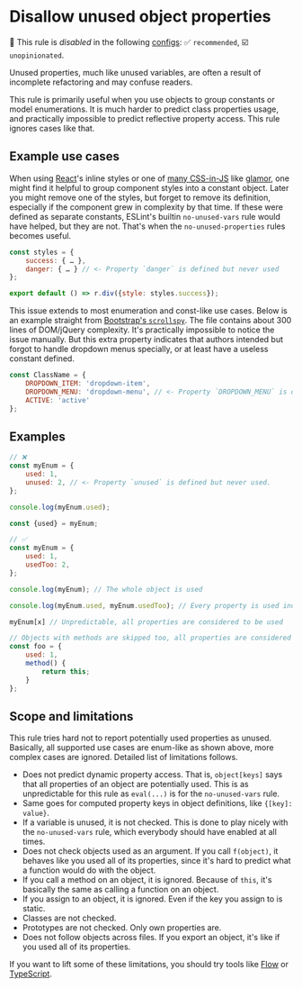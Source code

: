 # Disallow unused object properties

🚫 This rule is _disabled_ in the following [configs](https://github.com/sindresorhus/eslint-plugin-unicorn#recommended-config): ✅ `recommended`, ☑️ `unopinionated`.

<!-- end auto-generated rule header -->
<!-- Do not manually modify this header. Run: `npm run fix:eslint-docs` -->

Unused properties, much like unused variables, are often a result of incomplete refactoring and may confuse readers.

This rule is primarily useful when you use objects to group constants or model enumerations. It is much harder to predict class properties usage, and practically impossible to predict reflective property access. This rule ignores cases like that.

## Example use cases

When using [React](https://reactjs.org)'s inline styles or one of [many CSS-in-JS](https://michelebertoli.github.io/css-in-js/) like [glamor](https://github.com/threepointone/glamor), one might find it helpful to group component styles into a constant object. Later you might remove one of the styles, but forget to remove its definition, especially if the component grew in complexity by that time. If these were defined as separate constants, ESLint's builtin `no-unused-vars` rule would have helped, but they are not. That's when the `no-unused-properties` rules becomes useful.

```js
const styles = {
	success: { … },
	danger: { … } // <- Property `danger` is defined but never used
};

export default () => r.div({style: styles.success});
```

This issue extends to most enumeration and const-like use cases. Below is an example straight from [Bootstrap's `scrollspy`](https://github.com/twbs/bootstrap/blob/19f70f9d4ccca132f196011958c1b72462c698e7/js/src/scrollspy.js#L44). The file contains about 300 lines of DOM/jQuery complexity. It's practically impossible to notice the issue manually. But this extra property indicates that authors intended but forgot to handle dropdown menus specially, or at least have a useless constant defined.

```js
const ClassName = {
	DROPDOWN_ITEM: 'dropdown-item',
	DROPDOWN_MENU: 'dropdown-menu', // <- Property `DROPDOWN_MENU` is defined but never used
	ACTIVE: 'active'
};
```

## Examples

```js
// ❌
const myEnum = {
	used: 1,
	unused: 2, // <- Property `unused` is defined but never used.
};

console.log(myEnum.used);

const {used} = myEnum;
```

```js
// ✅
const myEnum = {
	used: 1,
	usedToo: 2,
};

console.log(myEnum); // The whole object is used

console.log(myEnum.used, myEnum.usedToo); // Every property is used individually

myEnum[x] // Unpredictable, all properties are considered to be used

// Objects with methods are skipped too, all properties are considered used
const foo = {
	used: 1,
	method() {
		return this;
	}
};
```

## Scope and limitations

This rule tries hard not to report potentially used properties as unused. Basically, all supported use cases are enum-like as shown above, more complex cases are ignored. Detailed list of limitations follows.

- Does not predict dynamic property access. That is, `object[keys]` says that all properties of an object are potentially used. This is as unpredictable for this rule as `eval(...)` is for the `no-unused-vars` rule.
- Same goes for computed property keys in object definitions, like `{[key]: value}`.
- If a variable is unused, it is not checked. This is done to play nicely with the `no-unused-vars` rule, which everybody should have enabled at all times.
- Does not check objects used as an argument. If you call `f(object)`, it behaves like you used all of its properties, since it's hard to predict what a function would do with the object.
- If you call a method on an object, it is ignored. Because of `this`, it's basically the same as calling a function on an object.
- If you assign to an object, it is ignored. Even if the key you assign to is static.
- Classes are not checked.
- Prototypes are not checked. Only own properties are.
- Does not follow objects across files. If you export an object, it's like if you used all of its properties.

If you want to lift some of these limitations, you should try tools like [Flow](https://flow.org) or [TypeScript](https://www.typescriptlang.org).
